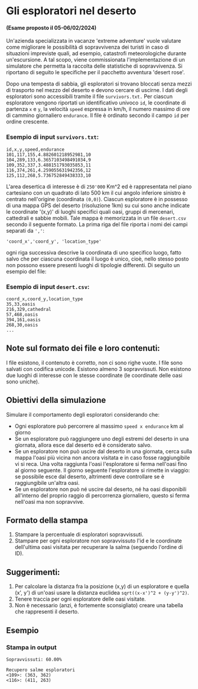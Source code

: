 # Gli esploratori nel deserto

#### (Esame proposto il 05-06/02/2024)

Un'azienda specializzata in vacanze 'extreme adventure' vuole valutare come migliorare le possibilità di sopravvivenza dei turisti in caso di situazioni impreviste quali, ad esempio, catastrofi meteorologiche durante un'escursione. A tal scopo, viene commissionata l'implementazione di un simulatore che permetta la raccolta delle statistiche di sopravvivenza. Si riportano di seguito le specifiche per il pacchetto avventura 'desert rose'.

Dopo una tempesta di sabbia, gli esploratori si trovano bloccati senza mezzi di trasporto nel mezzo del deserto e devono cercare di uscirne. I dati degli esploratori sono accessibili tramite il file `survivors.txt.` Per ciascun esploratore vengono riportati un identificativo univoco `id`, le coordinate di partenza `x` e `y`, la velocità `speed` espressa in km/h, il numero massimo di ore di cammino giornaliero `endurance`. Il file è ordinato secondo il campo `id` per ordine crescente.

### Esempio di input `survivors.txt`:

    id,x,y,speed,endurance
    101,117,155,4.882601218952981,10
    104,289,133,6.3657103498491034,9
    109,352,337,3.488151793035853,11
    116,374,261,4.259055631942356,12
    125,112,268,5.736752849438333,10

L'area desertica di interesse è di `250'000` Km^2 ed è rappresentata nel piano cartesiano con un quadrato di lato 500 km il cui angolo inferiore sinistro è centrato nell'origine (coordinata `(0,0)`). Ciascun esploratore è in possesso di una mappa GPS del deserto (risoluzione 1km) su cui sono anche indicate le coordinate '(x,y)' di luoghi specifici quali oasi, gruppi di mercenari, cattedrali e sabbie mobili. Tale mappa è memorizzata in un file `desert.csv` secondo il seguente formato. La prima riga del file riporta i nomi dei campi separati da `','`:

    'coord_x','coord_y', 'location_type'

ogni riga successiva descrive la coordinata di uno specifico luogo, fatto salvo che per ciascuna coordinata il luogo è unico, cioè, nello stesso posto non possono essere presenti luoghi di tipologie differenti. Di seguito un esempio del file:

### Esempio di input `desert.csv`:

    coord_x,coord_y,location_type
    35,33,oasis
    216,329,cathedral
    57,468,oasis
    394,161,oasis
    268,30,oasis
    ...

## Note sul formato dei file e loro contenuti:

I file esistono, il contenuto è corretto, non ci sono righe vuote. I file sono salvati con codifica unicode. Esistono almeno 3 sopravvissuti. Non esistono due luoghi di interesse con le stesse coordinate (le coordinate delle oasi sono uniche).

## Obiettivi della simulazione

Simulare il comportamento degli esploratori considerando che: 

- Ogni esploratore può percorrere al massimo `speed x endurance` km al giorno 
- Se un esploratore può raggiungere uno degli estremi del deserto in una giornata, allora esce dal deserto ed è considerato salvo. 
- Se un esploratore non può uscire dal deserto in una giornata, cerca sulla mappa l'oasi più vicina non ancora visitata e in caso fosse raggiungibile vi si reca. Una volta raggiunta l'oasi l'esploratore si ferma nell'oasi fino al giorno seguente. Il giorno seguente l'esploratore si rimette in viaggio: se possibile esce dal deserto, altrimenti deve controllare se è raggiungibile un'altra oasi. 
- Se un esploratore non può né uscire dal deserto, né ha oasi disponibili all'interno del proprio raggio di percorrenza giornaliero, questo si ferma nell'oasi ma non sopravvive.

## Formato della stampa

1. Stampare la percentuale di esploratori sopravvissuti.
2. Stampare per ogni esploratore non sopravvissuto l'id e le coordinate dell'ultima oasi visitata per recuperare la salma (seguendo l'ordine di ID).

## Suggerimenti:

1. Per calcolare la distanza fra la posizione (x,y) di un esploratore e quella (x', y') di un'oasi usare la distanza euclidea `sqrt((x-x')^2 + (y-y')^2)`.
2. Tenere traccia per ogni esploratore delle oasi visitate.
3. Non è necessario (anzi, è fortemente sconsigliato) creare una tabella che rappresenti il deserto.

## Esempio

### Stampa in output

    Sopravvissuti: 60.00%

    Recupero salme esploratori
    <109>: (363, 362)
    <116>: (411, 263)
